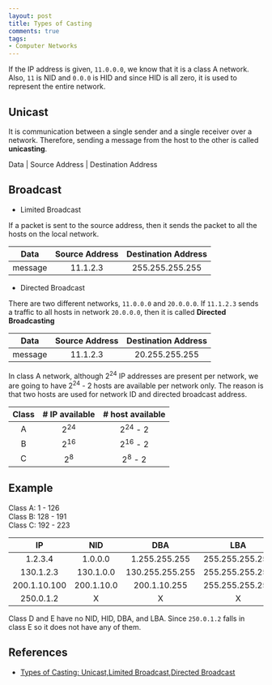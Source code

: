 ```yaml
---
layout: post
title: Types of Casting
comments: true
tags:
- Computer Networks
---
```


If the IP address is given, ```11.0.0.0```, we know that it is a class A network. Also, ```11``` is NID and ```0.0.0``` is HID and since HID is all zero, it is used to represent the entire network.

## **Unicast**
It is communication between a single sender and a single receiver over a network. Therefore, sending a message from the host to the other is called **unicasting**.

Data | Source Address | Destination Address

## **Broadcast**

- Limited Broadcast

If a packet is sent to the source address, then it sends the packet to all the hosts on the local network.

Data | Source Address | Destination Address
:---: | :---: | :---:
message | 11.1.2.3 | 255.255.255.255

- Directed Broadcast

There are two different networks, ```11.0.0.0``` and ```20.0.0.0```. If ```11.1.2.3``` sends a traffic to all hosts in network ```20.0.0.0```, then it is called **Directed Broadcasting**

Data | Source Address | Destination Address
:---: | :---: | :---:
message | 11.1.2.3 | 20.255.255.255

In class A network, although 2<sup>24</sup> IP addresses are present per network, we are going to have 2<sup>24</sup> - 2 hosts are available per network only. The reason is that two hosts are used for network ID and directed broadcast address.

Class | # IP available | # host available
:---: | :---: | :---:
A | 2<sup>24</sup> | 2<sup>24</sup> - 2
B | 2<sup>16</sup> | 2<sup>16</sup> - 2
C | 2<sup>8</sup> | 2<sup>8</sup> - 2

## **Example**

Class A: 1 - 126  
Class B: 128 - 191  
Class C: 192 - 223  

IP | NID | DBA | LBA
:---:| :---: | :---: | :---:
1.2.3.4 | 1.0.0.0 | 1.255.255.255 | 255.255.255.255
130.1.2.3 | 130.1.0.0 | 130.255.255.255 | 255.255.255.255
200.1.10.100 | 200.1.10.0 | 200.1.10.255 | 255.255.255.255
250.0.1.2 | X | X | X

Class D and E have no NID, HID, DBA, and LBA. Since ```250.0.1.2``` falls in class E so it does not have any of them.

## **References**
- [Types of Casting: Unicast,Limited Broadcast,Directed Broadcast](https://www.youtube.com/watch?v=hffYt7RDrgk)
